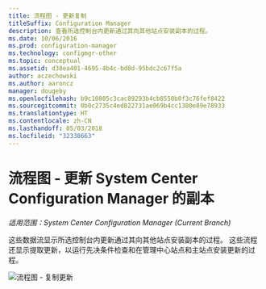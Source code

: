 ```yaml
---
title: 流程图 - 更新复制
titleSuffix: Configuration Manager
description: 查看所选控制台内更新通过其向其他站点安装副本的过程。
ms.date: 10/06/2016
ms.prod: configuration-manager
ms.technology: configmgr-other
ms.topic: conceptual
ms.assetid: d38ea401-4695-4b4c-bd8d-95bdc2c67f5a
author: aczechowski
ms.author: aaroncz
manager: dougeby
ms.openlocfilehash: b9c10805c3cac89293b4cb8550b0f3c76fef8422
ms.sourcegitcommit: 0b0c2735c4ed822731ae069b4cc1380e89e78933
ms.translationtype: HT
ms.contentlocale: zh-CN
ms.lasthandoff: 05/03/2018
ms.locfileid: "32338663"
---
```

# <a name="flowchart---update-replication-for-system-center-configuration-manager"></a>流程图 - 更新 System Center Configuration Manager 的副本

*适用范围：System Center Configuration Manager (Current Branch)*

这些数据流显示所选控制台内更新通过其向其他站点安装副本的过程。 这些流程还显示提取更新，以运行先决条件检查和在管理中心站点和主站点安装更新的过程。  

 ![流程图 - 复制更新](media/Flowchart---Replicate-updates.png)  
